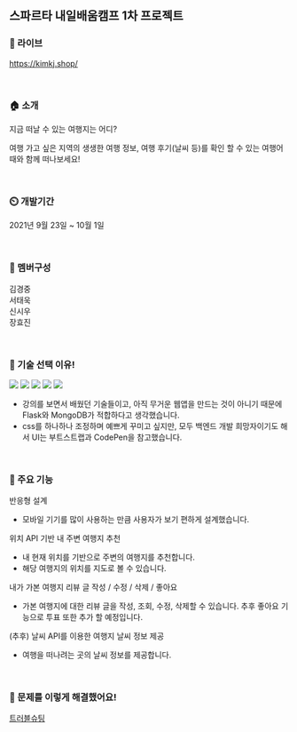 ## 스파르타 내일배움캠프 1차 프로젝트

### 🔗 라이브
https://kimkj.shop/

<br>

### 🏠 소개
지금 떠날 수 있는 여행지는 어디?

여행 가고 싶은 지역의 생생한 여행 정보, 여행 후기(날씨 등)를 확인 할 수 있는 여행어때와 함께 떠나보세요!

<br>

### ⏲️ 개발기간
2021년 9월 23일 ~ 10월 1일

<br>

### 🧙 멤버구성
김경중<br>
서태욱<br>
신시우<br>
장효진

<br>

### 📌 기술 선택 이유!
<p>
<img src="https://img.shields.io/badge/Flask-000000?style=plastic&logo=Flask&logoColor=white"/>
<img src="https://img.shields.io/badge/MongoDB-47A248?style=plastic&logo=MongoDB&logoColor=white"/>
<img src="https://img.shields.io/badge/Bootstrap-7952B3?style=plastic&logo=Bootstrap&logoColor=white"/>
<img src="https://img.shields.io/badge/CodePen-000000?style=plastic&logo=CodePen&logoColor=white"/>
<img src="https://img.shields.io/badge/Amazon AWS-232F3E?style=plastic&logo=Amazon%20AWS&logoColor=white"/>
</p>
  
- 강의를 보면서 배웠던 기술들이고, 아직 무거운 웹앱을 만드는 것이 아니기 때문에 Flask와 MongoDB가 적합하다고 생각했습니다.
- css를 하나하나 조정하며 예쁘게 꾸미고 싶지만, 모두 백엔드 개발 희망자이기도 해서 UI는 부트스트랩과 CodePen을 참고했습니다. 

<br>

### 📌 주요 기능
반응형 설계
- 모바일 기기를 많이 사용하는 만큼 사용자가 보기 편하게 설계했습니다.

위치 API 기반 내 주변 여행지 추천
- 내 현재 위치를 기반으로 주변의 여행지를 추천합니다.
- 해당 여행지의 위치를 지도로 볼 수 있습니다.

내가 가본 여행지 리뷰 글 작성 / 수정 / 삭제 / 좋아요
- 가본 여행지에 대한 리뷰 글을 작성, 조회, 수정, 삭제할 수 있습니다. 추후 좋아요 기능으로 투표 또한 추가 할 예정입니다.

(추후) 날씨 API를 이용한 여행지 날씨 정보 제공
- 여행을 떠나려는 곳의 날씨 정보를 제공합니다.

<br>

### 📌 문제를 이렇게 해결했어요!
<a href="https://github.com/97kim/myTrip/wiki/4.-%ED%8A%B8%EB%9F%AC%EB%B8%94-%EC%8A%88%ED%8C%85">트러블슈팅</a>
